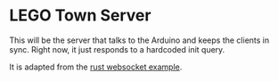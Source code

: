 # LEGO Town Server

This will be the server that talks to the Arduino and keeps the clients in sync.
Right now, it just responds to a hardcoded init query.

It is adapted from the [rust websocket example](https://github.com/cyderize/rust-websocket/blob/master/examples/server.rs).

